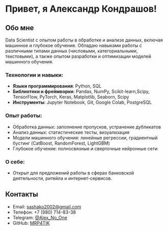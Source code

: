 # Привет, я Александр Кондрашов!

## Обо мне

Data Scientist с опытом работы в обработке и анализе данных, включая машинное и глубокое обучение. Обладаю навыками работы с различными типами данных (числовыми, категориальными, текстовыми), а также опытом разработки и оптимизации моделей машинного обучения.

### Технологии и навыки:
- **Языки программирования**: Python, SQL
- **Библиотеки и фреймворки**: Pandas, NumPy, Scikit-learn,Scipy, TensorFlow, PyTorch, Keras, Matplotlib, Seaborn, Scipy
- **Инструменты**: Jupyter Notebook, Git, Google Colab, PostgreSQL

### Опыт работы:
  - Обработка данных: заполнение пропусков, устранение дубликатов
  - Анализ данных: статистические тесты, визуализация
  - Модели машинного обучения: линейные регрессии, градиентный бустинг (CatBoost, RandomForest, LightGBM)
  - Глубокое обучение: полносвязные и сверточные нейронные сети

### О себе:
- Открыт для предложений работы в сферах банковской деятельности, ритейла и интернет-сервисов.
## Контакты
- Email: [sashako2002@gmail.com](mailto:sashako2002@gmail.com)
- Телефон: +7 (980) 714-83-38
- Telegram: [@Alex_No_One](https://t.me/Alex_No_One)
- GitHub: [MRP4TIK](https://github.com/MRP4TIK/projects)
